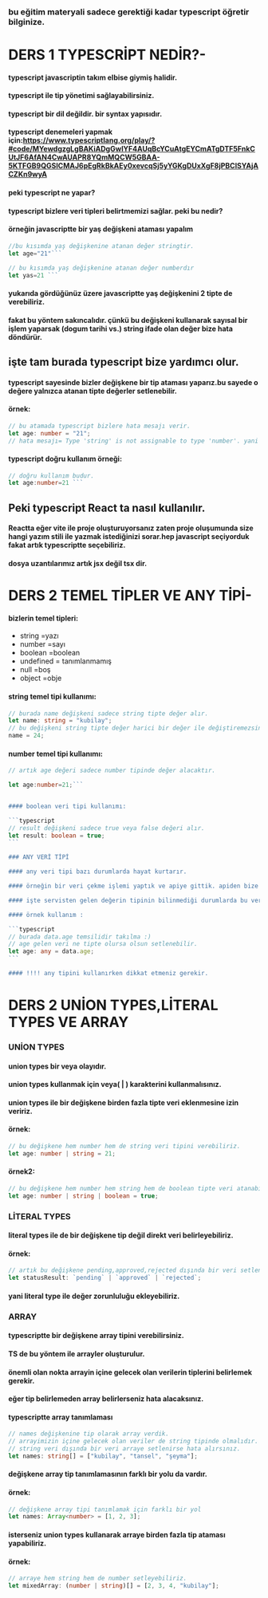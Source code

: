 ### bu eğitim materyali sadece gerektiği kadar typescript öğretir bilginize.

# DERS 1 TYPESCRİPT NEDİR?-

#### typescript javascriptin takım elbise giymiş halidir.

#### typescript ile tip yönetimi sağlayabilirsiniz.

#### typescript bir dil değildir. bir syntax yapısıdır.

#### typescript denemeleri yapmak için:https://www.typescriptlang.org/play/?#code/MYewdgzgLgBAKiADgGwIYF4AUqBcYCuAtgEYCmATgDTF5FnkCUtJF6AfAN4CwAUAPR8YQmMQCW5GBAA-5KTFGB9QGSlCMAJ6pEgRkBkAEy0xevcqSj5yYGKgDUxXgF8jPBClSYAjACZKn9wyA

#### peki typescript ne yapar?

#### typescript bizlere veri tipleri belirtmemizi sağlar. peki bu nedir?

#### örneğin javascriptte bir yaş değişkeni ataması yapalım

````javascript
//bu kısımda yaş değişkenine atanan değer stringtir.
let age="21"```
````

````javascript
// bu kısımda yaş değişkenine atanan değer numberdır
let yas=21 ```
````

#### yukarıda gördüğünüz üzere javascriptte yaş değişkenini 2 tipte de verebiliriz.

#### fakat bu yöntem sakıncalıdır. çünkü bu değişkeni kullanarak sayısal bir işlem yaparsak (dogum tarihi vs.) string ifade olan değer bize hata döndürür.

## işte tam burada typescript bize yardımcı olur.

#### typescript sayesinde bizler değişkene bir tip ataması yaparız.bu sayede o değere yalnızca atanan tipte değerler setlenebilir.

#### örnek:

```typescript
// bu atamada typescript bizlere hata mesajı verir.
let age: number = "21";
// hata mesajı= Type 'string' is not assignable to type 'number'. yani string tipi bu değişkene setlenemez.
```

#### typescript doğru kullanım örneği:

````typescript
// doğru kullanım budur.
let age:number=21 ```
````

## Peki typescript React ta nasıl kullanılır.

#### Reactta eğer vite ile proje oluşturuyorsanız zaten proje oluşumunda size hangi yazım stili ile yazmak istediğinizi sorar.hep javascript seçiyorduk fakat artık typescriptte seçebiliriz.

#### dosya uzantılarımız artık jsx değil tsx dir.

# DERS 2 TEMEL TİPLER VE ANY TİPİ-

#### bizlerin temel tipleri:

- string =yazı
- number =sayı
- boolean =boolean
- undefined = tanımlanmamış
- null =boş
- object =obje

#### string temel tipi kullanımı:

```typescript
// burada name değişkeni sadece string tipte değer alır.
let name: string = "kubilay";
// bu değişkeni string tipte değer harici bir değer ile değiştiremezsiniz.
name = 24;
```

#### number temel tipi kullanımı:

````typescript
// artık age değeri sadece number tipinde değer alacaktır.

let age:number=21;```


#### boolean veri tipi kullanımı:

```typescript
// result değişkeni sadece true veya false değeri alır.
let result: boolean = true;
```

### ANY VERİ TİPİ

#### any veri tipi bazı durumlarda hayat kurtarır.

#### örneğin bir veri çekme işlemi yaptık ve apiye gittik. apiden bize bir kullanıcı verisi döndü bizler bu kullanıcının yaşını almak istiyoruz fakat backend yazan developer yaş verisini string veya number olarak verebilir.

#### işte servisten gelen değerin tipinin bilinmediği durumlarda bu veriyi atayacağımız değişkenin tipini any vererek kendi hayatımızı kurtarmış oluruz.

#### örnek kullanım :

```typescript
// burada data.age temsilidir takılma :)
// age gelen veri ne tipte olursa olsun setlenebilir.
let age: any = data.age;
```

#### !!!! any tipini kullanırken dikkat etmeniz gerekir.
````

# DERS 2 UNİON TYPES,LİTERAL TYPES VE ARRAY

### UNİON TYPES

#### union types bir veya olayıdır.

#### union types kullanmak için veya( | ) karakterini kullanmalısınız.

#### union types ile bir değişkene birden fazla tipte veri eklenmesine izin veririz.

#### örnek:

```typescript
// bu değişkene hem number hem de string veri tipini verebiliriz.
let age: number | string = 21;
```

#### örnek2:

```typescript
// bu değişkene hem number hem string hem de boolean tipte veri atanabilir.
let age: number | string | boolean = true;
```

### LİTERAL TYPES

#### literal types ile de bir değişkene tip değil direkt veri belirleyebiliriz.

#### örnek:

```typescript
// artık bu değişkene pending,approved,rejected dışında bir veri setlenemez.
let statusResult: `pending` | `approved` | `rejected`;
```

#### yani literal type ile değer zorunluluğu ekleyebiliriz.

### ARRAY

#### typescriptte bir değişkene array tipini verebilirsiniz.

#### TS de bu yöntem ile arrayler oluşturulur.

#### önemli olan nokta arrayin içine gelecek olan verilerin tiplerini belirlemek gerekir.

#### eğer tip belirlemeden array belirlerseniz hata alacaksınız.

#### typescriptte array tanımlaması

```typescript
// names değişkenine tip olarak array verdik.
// arrayimizin içine gelecek olan veriler de string tipinde olmalıdır.
// string veri dışında bir veri arraye setlenirse hata alırsınız.
let names: string[] = ["kubilay", "tansel", "şeyma"];
```

#### değişkene array tip tanımlamasının farklı bir yolu da vardır.

#### örnek:

```typescript
// değişkene array tipi tanımlamak için farklı bir yol
let names: Array<number> = [1, 2, 3];
```

#### isterseniz union types kullanarak arraye birden fazla tip ataması yapabiliriz.

#### örnek:

```typescript
// arraye hem string hem de number setleyebiliriz.
let mixedArray: (number | string)[] = [2, 3, 4, "kubilay"];
```
